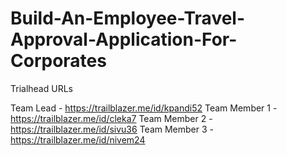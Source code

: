 # Build-An-Employee-Travel-Approval-Application-For-Corporates

Trialhead URLs

Team Lead     -  https://trailblazer.me/id/kpandi52
Team Member 1 -  https://trailblazer.me/id/cleka7
Team Member 2 - https://trailblazer.me/id/sivu36
Team Member 3 - https://trailblazer.me/id/nivem24
